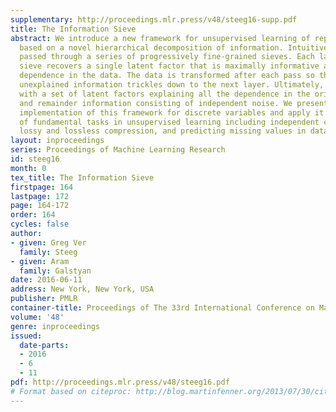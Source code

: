 ```yaml
---
supplementary: http://proceedings.mlr.press/v48/steeg16-supp.pdf
title: The Information Sieve
abstract: We introduce a new framework for unsupervised learning of representations
  based on a novel hierarchical decomposition of information. Intuitively, data is
  passed through a series of progressively fine-grained sieves. Each layer of the
  sieve recovers a single latent factor that is maximally informative about multivariate
  dependence in the data. The data is transformed after each pass so that the remaining
  unexplained information trickles down to the next layer. Ultimately, we are left
  with a set of latent factors explaining all the dependence in the original data
  and remainder information consisting of independent noise. We present a practical
  implementation of this framework for discrete variables and apply it to a variety
  of fundamental tasks in unsupervised learning including independent component analysis,
  lossy and lossless compression, and predicting missing values in data.
layout: inproceedings
series: Proceedings of Machine Learning Research
id: steeg16
month: 0
tex_title: The Information Sieve
firstpage: 164
lastpage: 172
page: 164-172
order: 164
cycles: false
author:
- given: Greg Ver
  family: Steeg
- given: Aram
  family: Galstyan
date: 2016-06-11
address: New York, New York, USA
publisher: PMLR
container-title: Proceedings of The 33rd International Conference on Machine Learning
volume: '48'
genre: inproceedings
issued:
  date-parts:
  - 2016
  - 6
  - 11
pdf: http://proceedings.mlr.press/v48/steeg16.pdf
# Format based on citeproc: http://blog.martinfenner.org/2013/07/30/citeproc-yaml-for-bibliographies/
---
```

